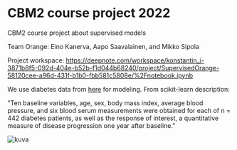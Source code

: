 # CBM2 course project 2022
CBM2 course project about supervised models

Team Orange: Eino Kanerva, Aapo Saavalainen, and Mikko Sipola

Project workspace: https://deepnote.com/workspace/konstantin_i-3871b8f5-092d-404e-b52b-f1d044b68240/project/SupervisedOrange-58120cee-a96d-431f-b1b0-fbb581c5808e/%2Fnotebook.ipynb

We use diabetes data from [here](https://www4.stat.ncsu.edu/~boos/var.select/diabetes.html) for modeling. From scikit-learn description:

"Ten baseline variables, age, sex, body mass index, average blood
pressure, and six blood serum measurements were obtained for each of n =
442 diabetes patients, as well as the response of interest, a
quantitative measure of disease progression one year after baseline."

![kuva](https://user-images.githubusercontent.com/85122497/169816943-43a50630-f10b-4c65-bb45-6bb2ce53230f.png)
